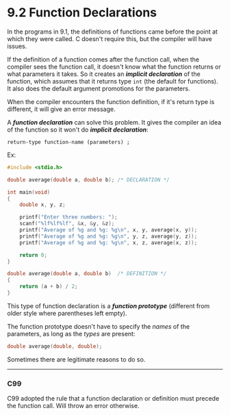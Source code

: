 # 9.2 Function Declarations

In the programs in 9.1, the definitions of functions came before the point at which they were called. C doesn't require this, but the compiler will have issues.

If the definition of a function comes after the function call, when the compiler sees the function call, it doesn't know what the function returns or what parameters it takes. So it creates an ***implicit declaration*** of the function, which assumes that it returns type `int` (the default for functions). It also does the default argument promotions for the parameters.

When the compiler encounters the function definition, if it's return type is different, it will give an error message.

A ***function declaration*** can solve this problem. It gives the compiler an idea of the function so it won't do ***implicit declaration***:

```
return-type function-name (parameters) ;
```

Ex:

```c
#include <stdio.h>

double average(double a, double b); /* DECLARATION */

int main(void)
{
    double x, y, z;

    printf("Enter three numbers: ");
    scanf("%lf%lf%lf", &x, &y, &z);
    printf("Average of %g and %g: %g\n", x, y, average(x, y));
    printf("Average of %g and %g: %g\n", y, z, average(y, z));
    printf("Average of %g and %g: %g\n", x, z, average(x, z));

    return 0;
}

double average(double a, double b)  /* DEFINITION */
{
    return (a + b) / 2;
}
```

This type of function declaration is a ***function prototype*** (different from older style where parentheses left empty).

The function prototype doesn't have to specify the *names* of the parameters, as long as the *types* are present:

```c
double average(double, double);
```

Sometimes there are legitimate reasons to do so.

---

### C99

C99 adopted the rule that a function declaration or definition must precede the function call. Will throw an error otherwise.